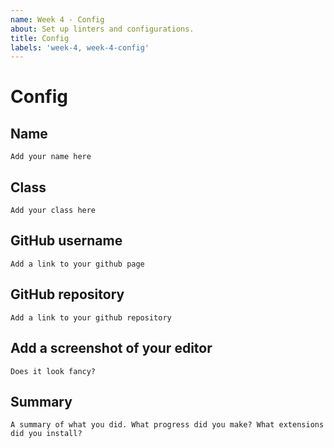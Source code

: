 ```yaml
---
name: Week 4 - Config
about: Set up linters and configurations.
title: Config
labels: 'week-4, week-4-config'
---
```


# Config

## Name
`Add your name here`

## Class
`Add your class here`

## GitHub username
`Add a link to your github page`

## GitHub repository
`Add a link to your github repository`

## Add a screenshot of your editor
`Does it look fancy?`

## Summary
`A summary of what you did. What progress did you make? What extensions did you install?`
